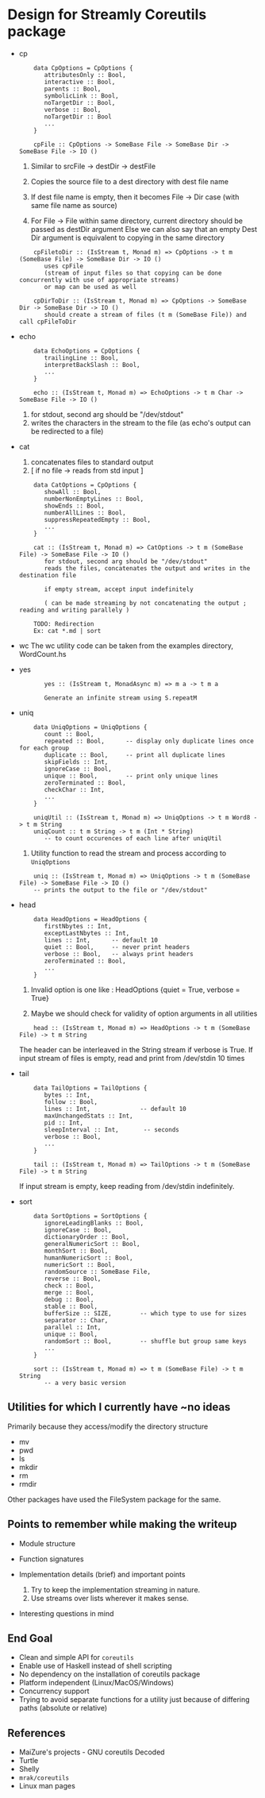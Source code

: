 # Design for Streamly Coreutils package

* cp

  ```
      data CpOptions = CpOptions {
         attributesOnly :: Bool,
         interactive :: Bool,
         parents :: Bool,
         symbolicLink :: Bool,
         noTargetDir :: Bool,
         verbose :: Bool,
         noTargetDir :: Bool
         ...
      }

      cpFile :: CpOptions -> SomeBase File -> SomeBase Dir -> SomeBase File -> IO ()

  ```

  1. Similar to srcFile -> destDir -> destFile
  2. Copies the source file to a dest directory with dest file name
  3. If dest file name is empty, then it becomes File -> Dir case (with same file name as source)

  4. For File -> File within same directory, current directory should be passed as destDir argument
   Else we can also say that an empty Dest Dir argument is equivalent to copying in the same directory

  ```
      cpFiletoDir :: (IsStream t, Monad m) => CpOptions -> t m (SomeBase File) -> SomeBase Dir -> IO ()
         uses cpFile
         (stream of input files so that copying can be done concurrently with use of appropriate streams)
         or map can be used as well

      cpDirToDir :: (IsStream t, Monad m) => CpOptions -> SomeBase Dir -> SomeBase Dir -> IO ()
         should create a stream of files (t m (SomeBase File)) and call cpFileToDir

  ```
* echo

  ```
      data EchoOptions = CpOptions {
         trailingLine :: Bool,
         interpretBackSlash :: Bool,
         ...
      }

      echo :: (IsStream t, Monad m) => EchoOptions -> t m Char -> SomeBase File -> IO ()

  ```

   1. for stdout, second arg should be "/dev/stdout"
   2. writes the characters in the stream to the file
   (as echo's output can be redirected to a file)

* cat
   1. concatenates files to standard output
   2. [ if no file -> reads from std input ]

  ```
      data CatOptions = CpOptions {
         showAll :: Bool,
         numberNonEmptyLines :: Bool,
         showEnds :: Bool,
         numberAllLines :: Bool,
         suppressRepeatedEmpty :: Bool,
         ...
      }

      cat :: (IsStream t, Monad m) => CatOptions -> t m (SomeBase File) -> SomeBase File -> IO ()
         for stdout, second arg should be "/dev/stdout"
         reads the files, concatenates the output and writes in the destination file

         if empty stream, accept input indefinitely

         ( can be made streaming by not concatenating the output ; reading and writing parallely )

      TODO: Redirection
      Ex: cat *.md | sort

  ```

* wc
      The wc utility code can be taken from the examples directory, WordCount.hs

* yes

  ```
         yes :: (IsStream t, MonadAsync m) => m a -> t m a

         Generate an infinite stream using S.repeatM

  ```

* uniq

  ```
      data UniqOptions = UniqOptions {
         count :: Bool,
         repeated :: Bool,      -- display only duplicate lines once for each group
         duplicate :: Bool,     -- print all duplicate lines
         skipFields :: Int,
         ignoreCase :: Bool,
         unique :: Bool,        -- print only unique lines
         zeroTerminated :: Bool,
         checkChar :: Int,
         ...
      }

      uniqUtil :: (IsStream t, Monad m) => UniqOptions -> t m Word8 -> t m String
      uniqCount :: t m String -> t m (Int * String)
         -- to count occurences of each line after uniqUtil

  ```
   1. Utility function to read the stream and process according to `UniqOptions`

  ```
      uniq :: (IsStream t, Monad m) => UniqOptions -> t m (SomeBase File) -> SomeBase File -> IO ()
      -- prints the output to the file or "/dev/stdout"

  ```
* head
  ```
      data HeadOptions = HeadOptions {
         firstNbytes :: Int,
         exceptLastNbytes :: Int,
         lines :: Int,      -- default 10
         quiet :: Bool,     -- never print headers
         verbose :: Bool,   -- always print headers
         zeroTerminated :: Bool,
         ...
      }

  ```

   1. Invalid option is one like :
   HeadOptions {quiet = True, verbose = True}

   2. Maybe we should check for validity of option arguments in
   all utilities

  ```
      head :: (IsStream t, Monad m) => HeadOptions -> t m (SomeBase File) -> t m String

  ```
   The header can be interleaved in the String stream if verbose is True.
   If input stream of files is empty, read and print from /dev/stdin 10 times

* tail
  ```
      data TailOptions = TailOptions {
         bytes :: Int,
         follow :: Bool,
         lines :: Int,              -- default 10
         maxUnchangedStats :: Int,
         pid :: Int,
         sleepInterval :: Int,       -- seconds
         verbose :: Bool,
         ...
      }

      tail :: (IsStream t, Monad m) => TailOptions -> t m (SomeBase File) -> t m String
  ```
   If input stream is empty, keep reading from /dev/stdin indefinitely.

* sort

  ```
      data SortOptions = SortOptions {
         ignoreLeadingBlanks :: Bool,
         ignoreCase :: Bool,
         dictionaryOrder :: Bool,
         generalNumericSort :: Bool,
         monthSort :: Bool,
         humanNumericSort :: Bool,
         numericSort :: Bool,
         randomSource :: SomeBase File,
         reverse :: Bool,
         check :: Bool,
         merge :: Bool,
         debug :: Bool,
         stable :: Bool,
         bufferSize :: SIZE,        -- which type to use for sizes
         separator :: Char,
         parallel :: Int,
         unique :: Bool,
         randomSort :: Bool,        -- shuffle but group same keys
         ...
      }

      sort :: (IsStream t, Monad m) => t m (SomeBase File) -> t m String
         -- a very basic version

  ```

## Utilities for which I currently have ~no ideas
Primarily because they access/modify the directory structure

* mv
* pwd
* ls
* mkdir
* rm
* rmdir

Other packages have used the FileSystem package for the same.


## Points to remember while making the writeup

* Module structure
* Function signatures
* Implementation details (brief) and important points
  1. Try to keep the implementation streaming in nature.
  2. Use streams over lists wherever it makes sense.

* Interesting questions in mind


## End Goal

* Clean and simple API for `coreutils`
* Enable use of Haskell instead of shell scripting
* No dependency on the installation of coreutils package
* Platform independent (Linux/MacOS/Windows)
* Concurrency support
* Trying to avoid separate functions for a utility just because
  of differing paths (absolute or relative)

## References

* MaiZure's projects - GNU coreutils Decoded
* Turtle
* Shelly
* `mrak/coreutils`
* Linux man pages
